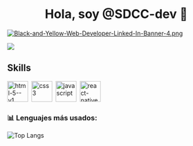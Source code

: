 <div align="center">
<h1><strong>Hola, soy @SDCC-dev 👋</strong></h1>
</div>


[![Black-and-Yellow-Web-Developer-Linked-In-Banner-4.png](https://i.postimg.cc/P5tDwG56/Black-and-Yellow-Web-Developer-Linked-In-Banner-4.png)](https://postimg.cc/svNxkNSS)

![](https://dcbadge.limes.pink/api/shield/698427942954598460)
## Skills
<img width="48" height="48" src="https://img.icons8.com/color/48/html-5--v1.png" alt="html-5--v1"/>&nbsp;
<img width="48" height="48" src="https://img.icons8.com/fluency/48/css3.png" alt="css3"/>&nbsp;
<img width="48" height="48" src="https://img.icons8.com/fluency/48/javascript.png" alt="javascript"/>&nbsp;
<img width="48" height="48" src="https://img.icons8.com/color/48/react-native.png" alt="react-native"/>
<!-- <img width="48" height="48" src="https://img.icons8.com/fluency/48/node-js.png" alt="node-js"/>
<img width="48" height="48" src="https://img.icons8.com/color/48/mongo-db.png" alt="mongo-db"/> -->
### 📊 Lenguajes más usados:
![Top Langs](https://github-readme-stats.vercel.app/api/top-langs/?username=SDCC-dev&langs_count=8&theme=dark)


